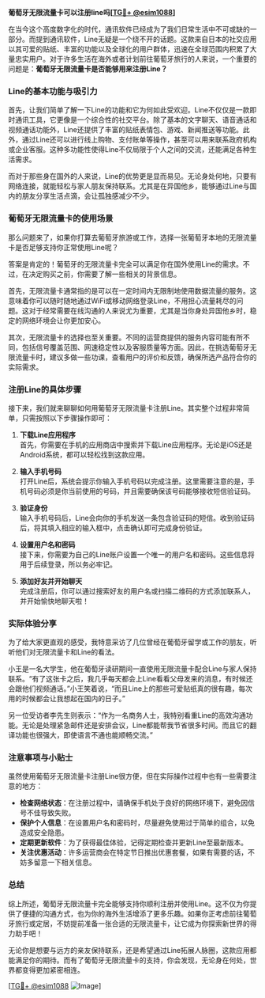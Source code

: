 **葡萄牙无限流量卡可以注册line吗[[TG💪+ @esim1088](https://t.me/s/esim1088)]**

在当今这个高度数字化的时代，通讯软件已经成为了我们日常生活中不可或缺的一部分。而提到通讯软件，Line无疑是一个绕不开的话题。这款来自日本的社交应用以其可爱的贴纸、丰富的功能以及全球化的用户群体，迅速在全球范围内积累了大量忠实用户。对于许多生活在海外或者计划前往葡萄牙旅行的人来说，一个重要的问题是：**葡萄牙无限流量卡是否能够用来注册Line？**

### Line的基本功能与吸引力

首先，让我们简单了解一下Line的功能和它为何如此受欢迎。Line不仅仅是一款即时通讯工具，它更像是一个综合性的社交平台。除了基本的文字聊天、语音通话和视频通话功能外，Line还提供了丰富的贴纸表情包、游戏、新闻推送等功能。此外，通过Line还可以进行线上购物、支付账单等操作，甚至可以用来联系政府机构或企业客服。这种多功能性使得Line不仅局限于个人之间的交流，还能满足各种生活需求。

而对于那些身在国外的人来说，Line的优势更是显而易见。无论身处何地，只要有网络连接，就能轻松与家人朋友保持联系。尤其是在异国他乡，能够通过Line与国内的朋友分享生活点滴，会让孤独感减少不少。

### 葡萄牙无限流量卡的使用场景

那么问题来了，如果你打算去葡萄牙旅游或工作，选择一张葡萄牙本地的无限流量卡是否足够支持你正常使用Line呢？

答案是肯定的！葡萄牙的无限流量卡完全可以满足你在国外使用Line的需求。不过，在决定购买之前，你需要了解一些相关的背景信息。

首先，无限流量卡通常指的是可以在一定时间内无限制地使用数据流量的服务。这意味着你可以随时随地通过WiFi或移动网络登录Line，不用担心流量耗尽的问题。这对于经常需要在线沟通的人来说尤为重要，尤其是当你身处异国他乡时，稳定的网络环境会让你更加安心。

其次，无限流量卡的选择也至关重要。不同的运营商提供的服务内容可能有所不同，包括信号覆盖范围、网速稳定性以及客服质量等方面。因此，在挑选葡萄牙无限流量卡时，建议多做一些功课，查看用户的评价和反馈，确保所选产品符合你的实际需求。

### 注册Line的具体步骤

接下来，我们就来聊聊如何用葡萄牙无限流量卡注册Line。其实整个过程非常简单，只需按照以下步骤操作即可：

1. **下载Line应用程序**  
   首先，你需要在手机的应用商店中搜索并下载Line应用程序。无论是iOS还是Android系统，都可以轻松找到这款应用。

2. **输入手机号码**  
   打开Line后，系统会提示你输入手机号码以完成注册。这里需要注意的是，手机号码必须是你当前使用的号码，并且需要确保该号码能够接收短信验证码。

3. **验证身份**  
   输入手机号码后，Line会向你的手机发送一条包含验证码的短信。收到验证码后，将其填入相应的输入框中，点击确认即可完成身份验证。

4. **设置用户名和密码**  
   接下来，你需要为自己的Line账户设置一个唯一的用户名和密码。这些信息将用于后续登录，所以务必牢记。

5. **添加好友并开始聊天**  
   完成注册后，你可以通过搜索好友的用户名或扫描二维码的方式添加联系人，并开始愉快地聊天啦！

### 实际体验分享

为了给大家更直观的感受，我特意采访了几位曾经在葡萄牙留学或工作的朋友，听听他们对无限流量卡和Line的看法。

小王是一名大学生，他在葡萄牙读研期间一直使用无限流量卡配合Line与家人保持联系。“有了这张卡之后，我几乎每天都会上Line看看父母发来的消息，有时候还会跟他们视频通话。”小王笑着说，“而且Line上的那些可爱贴纸真的很有趣，每次用的时候都会让我想起在国内的日子。”

另一位受访者李先生则表示：“作为一名商务人士，我特别看重Line的高效沟通功能。无论是处理紧急邮件还是安排会议，Line都能帮我节省很多时间。而且它的翻译功能也很强大，即使语言不通也能顺畅交流。”

### 注意事项与小贴士

虽然使用葡萄牙无限流量卡注册Line很方便，但在实际操作过程中也有一些需要注意的地方：

- **检查网络状态**：在注册过程中，请确保手机处于良好的网络环境下，避免因信号不佳导致失败。
- **保护个人信息**：在设置用户名和密码时，尽量避免使用过于简单的组合，以免造成安全隐患。
- **定期更新软件**：为了获得最佳体验，记得定期检查并更新Line至最新版本。
- **关注优惠活动**：许多运营商会在特定节日推出优惠套餐，如果有需要的话，不妨多留意一下相关信息。

### 总结

综上所述，葡萄牙无限流量卡完全能够支持你顺利注册并使用Line。这不仅为你提供了便捷的沟通方式，也为你的海外生活增添了更多乐趣。如果你正考虑前往葡萄牙旅行或定居，不妨提前准备一张合适的无限流量卡，让它成为你探索新世界的得力助手吧！

无论你是想要与远方的亲友保持联系，还是希望通过Line拓展人脉圈，这款应用都能满足你的期待。而有了葡萄牙无限流量卡的支持，你会发现，无论身在何处，世界都变得更加紧密相连。

[[TG💪+ @esim1088](https://t.me/s/esim1088) ![Image](https://i.postimg.cc/4NQfJmqS/Snipaste-2025-05-13-00-14-12.png)]